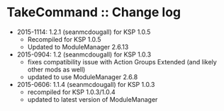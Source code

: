 # TakeCommand :: Change log

* 2015-1114: 1.2.1 (seanmcdougall) for KSP 1.0.5
	+ Recompiled for KSP 1.0.5
	+ Updated to ModuleManager 2.6.13
* 2015-0904: 1.2 (seanmcdougall) for KSP 1.0.3
	+ fixes compatibility issue with Action Groups Extended (and likely other mods as well)
	+ updated to use ModuleManager 2.6.8
* 2015-0606: 1.1.4 (seanmcdougall) for KSP 1.0.3
	+ recompiled for KSP 1.0.3/1.0.4
	+ updated to latest version of ModuleManager
